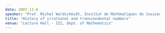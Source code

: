 ```yaml
---
date: 2007-11-6
speaker: "Prof. Michel Waldschmidt, Institut de Mathmatiques de Jussieu, Paris"
title: "History of irrational and transcendental numbers"
venue: "Lecture Hall - III, Dept. of Mathematics"
---
```


